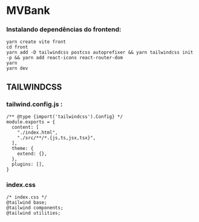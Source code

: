 # MVBank

### Instalando dependências do frontend: 

    yarn create vite front
    cd front
    yarn add -D tailwindcss postcss autoprefixer && yarn tailwindcss init -p && yarn add react-icons react-router-dom
    yarn
    yarn dev

## TAILWINDCSS
### tailwind.config.js : 

    /** @type {import('tailwindcss').Config} */
    module.exports = {
      content: [
        "./index.html",
        "./src/**/*.{js,ts,jsx,tsx}",
      ],
      theme: {
        extend: {},
      },
      plugins: [],
    }

### index.css

    /* index.css */
    @tailwind base;
    @tailwind components;
    @tailwind utilities;
